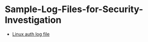 # Sample-Log-Files-for-Security-Investigation

- [Linux auth log file](https://homelabfiles.s3.us-east-2.amazonaws.com/logfiles/auth.log)
